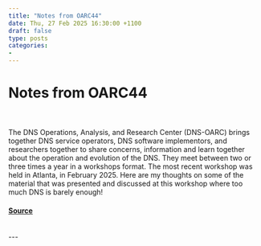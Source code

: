 ```yaml
---
title: "Notes from OARC44"
date: Thu, 27 Feb 2025 16:30:00 +1100
draft: false
type: posts
categories: 
- 
---
```

# Notes from OARC44

<br/>

<br/>
The DNS Operations, Analysis, and Research Center (DNS-OARC) brings together DNS service operators, DNS software implementors, and researchers together to share concerns, information and learn together about the operation and evolution of the DNS. They meet between two or three times a year in a workshops format. The most recent workshop was held in Atlanta, in February 2025. Here are my thoughts on some of the material that was presented and discussed at this workshop where too much DNS is barely enough!

#### [Source](https://www.potaroo.net/ispcol/2025-02/oarc44.html)

<br/>
---
